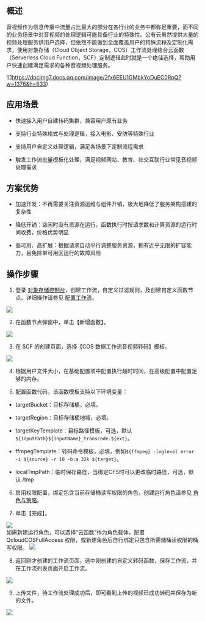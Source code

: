 ## 概述




音视频作为信息传播中流量占比最大的部分在各行业的业务中都弥足重要，而不同的业务场景中对音视频的处理逻辑可能具备行业的特殊性。公有云虽然提供大量的视频处理服务供用户选择，但依然不能做到全面覆盖用户的特殊流程及定制化需求，使用对象存储（Cloud Object Storage，COS）工作流处理结合云函数（Serverless Cloud Function，SCF）定制逻辑此时就是一个绝佳选择，帮助用户快速创建满足需求的各种音视频处理服务。




![]https://docimg7.docs.qq.com/image/2fx6EEU1GMbkYoDuEC0RpQ?w=1376&h=633)    




## 应用场景










- 快速接入用户自建转码集群，兼容用户原有业务

- 支持行业特殊格式与处理逻辑，接入电影、安防等特殊行业

- 支持用户自定义处理逻辑，满足各场景下定制流程需求

- 触发工作流批量模板化处理，满足视频网站、教育、社交互联行业常见音视频处理需求




## 方案优势






- 加速开发：不再需要关注资源运维与组件开销，极大地降低了服务架构搭建的复杂性


- 降低开销：空闲时没有资源在运行，函数执行时按请求数和计算资源的运行时间收费，价格优势明显


- 高可用、高扩展：根据请求自动平行调整服务资源，拥有近乎无限的扩容能力，且免除单可用区运行的故障风险








## 操作步骤




1. 登录 [对象存储控制台](https://console.cloud.tencent.com/cos5)，创建工作流，自定义过滤规则，及创建自定义函数节点。详细操作请参见 [配置工作流](https://cloud.tencent.com/document/product/436/53967)。

![](https://main.qcloudimg.com/raw/f7f904a28f66ff33aa80798e26c5c9c3.png)

2. 在函数节点弹窗中，单击【新增函数】。

![](https://main.qcloudimg.com/raw/18b3ebcff7a3ec9c62a16bfcbf435ffc.png)

3. 在 SCF 的创建页面，选择【COS 数据工作流音视频转码】模板。

![](https://main.qcloudimg.com/raw/a7e5a4b2b62af67c8fc8be42c75bffbc.png)  

4. 根据用户文件大小，在基础配置项中配置执行超时时间，在高级配置中配置足够的内存。

5. 配置函数代码，该函数模板支持以下环境变量：

 - targetBucket：目标存储桶，必填。

 - targetRegion：目标存储桶地域，必填。

 - targetKeyTemplate：目标路径模板，可选，默认`${InputPath}${InputName}_transcode.${ext}`。

 - ffmpegTemplate：转码命令模板，必填，例如`${ffmpeg} -loglevel error -i ${source} -r 10 -b:a 32k ${target}`。

 - localTmpPath：临时保存路径，当绑定CFS时可以更改临时路径，可选，默认 /tmp

6. 启用权限配置，绑定包含当前存储桶读写权限的角色，创建运行角色请参见 [角色与策略](https://cloud.tencent.com/document/product/583/47933#.E5.88.9B.E5.BB.BA.E8.BF.90.E8.A1.8C.E8.A7.92.E8.89.B2)。

7. 单击【完成】。

![](https://main.qcloudimg.com/raw/3c99f228b6ba2c6585676049eee2470e.png)    
如需新建运行角色，可以选择“云函数”作为角色载体，配置 QcloudCOSFullAccess 权限，或新建角色后自行绑定只包含所需储桶读权限的桶写权限。
![](https://main.qcloudimg.com/raw/d5634d2849d924a1b6999fa920b636bd.png)    

8. 返回刚才创建的工作流页面，选中刚创建的自定义转码函数，保存工作流，并在工作流列表页面开启工作流。

![](https://main.qcloudimg.com/raw/5b429f2f27bc887c9210fe61f3d6038e.png)    

9. 上传文件，待工作流处理成功后，即可看到上传的视频已成功转码并保存为新的文件。

![](https://main.qcloudimg.com/raw/c416e724fbdd17e2ef73b2f60b55190b.png)   


